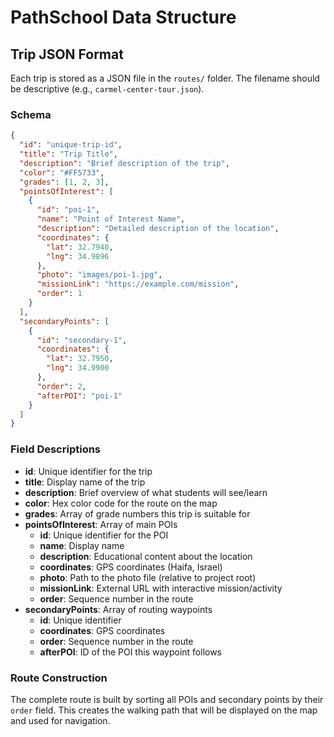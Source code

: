 # PathSchool Data Structure

## Trip JSON Format

Each trip is stored as a JSON file in the `routes/` folder. The filename should be descriptive (e.g., `carmel-center-tour.json`).

### Schema

```json
{
  "id": "unique-trip-id",
  "title": "Trip Title",
  "description": "Brief description of the trip",
  "color": "#FF5733",
  "grades": [1, 2, 3],
  "pointsOfInterest": [
    {
      "id": "poi-1",
      "name": "Point of Interest Name",
      "description": "Detailed description of the location",
      "coordinates": {
        "lat": 32.7940,
        "lng": 34.9896
      },
      "photo": "images/poi-1.jpg",
      "missionLink": "https://example.com/mission",
      "order": 1
    }
  ],
  "secondaryPoints": [
    {
      "id": "secondary-1",
      "coordinates": {
        "lat": 32.7950,
        "lng": 34.9900
      },
      "order": 2,
      "afterPOI": "poi-1"
    }
  ]
}
```

### Field Descriptions

- **id**: Unique identifier for the trip
- **title**: Display name of the trip
- **description**: Brief overview of what students will see/learn
- **color**: Hex color code for the route on the map
- **grades**: Array of grade numbers this trip is suitable for
- **pointsOfInterest**: Array of main POIs
  - **id**: Unique identifier for the POI
  - **name**: Display name
  - **description**: Educational content about the location
  - **coordinates**: GPS coordinates (Haifa, Israel)
  - **photo**: Path to the photo file (relative to project root)
  - **missionLink**: External URL with interactive mission/activity
  - **order**: Sequence number in the route
- **secondaryPoints**: Array of routing waypoints
  - **id**: Unique identifier
  - **coordinates**: GPS coordinates
  - **order**: Sequence number in the route
  - **afterPOI**: ID of the POI this waypoint follows

### Route Construction

The complete route is built by sorting all POIs and secondary points by their `order` field. This creates the walking path that will be displayed on the map and used for navigation.
